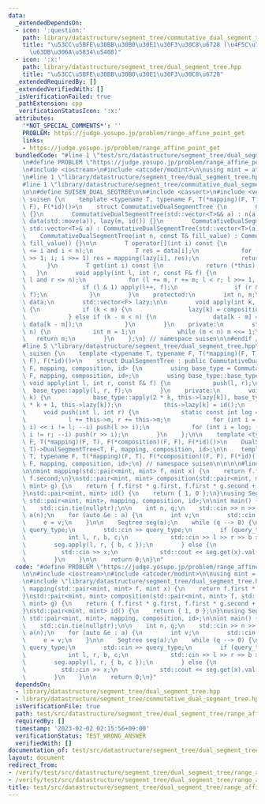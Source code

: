 ```yaml
---
data:
  _extendedDependsOn:
  - icon: ':question:'
    path: library/datastructure/segment_tree/commutative_dual_segment_tree.hpp
    title: "\u53CC\u5BFE\u30BB\u30B0\u30E1\u30F3\u30C8\u6728 (\u4F5C\u7528\u304C\u53EF\
      \u63DB\u306A\u5834\u5408)"
  - icon: ':x:'
    path: library/datastructure/segment_tree/dual_segment_tree.hpp
    title: "\u53CC\u5BFE\u30BB\u30B0\u30E1\u30F3\u30C8\u6728"
  _extendedRequiredBy: []
  _extendedVerifiedWith: []
  _isVerificationFailed: true
  _pathExtension: cpp
  _verificationStatusIcon: ':x:'
  attributes:
    '*NOT_SPECIAL_COMMENTS*': ''
    PROBLEM: https://judge.yosupo.jp/problem/range_affine_point_get
    links:
    - https://judge.yosupo.jp/problem/range_affine_point_get
  bundledCode: "#line 1 \"test/src/datastructure/segment_tree/dual_segment_tree/range_affine_point_get.test.cpp\"\
    \n#define PROBLEM \"https://judge.yosupo.jp/problem/range_affine_point_get\"\n\
    \n#include <iostream>\n#include <atcoder/modint>\n\nusing mint = atcoder::modint998244353;\n\
    \n#line 1 \"library/datastructure/segment_tree/dual_segment_tree.hpp\"\n\n\n\n\
    #line 1 \"library/datastructure/segment_tree/commutative_dual_segment_tree.hpp\"\
    \n\n#define SUISEN_DUAL_SEGTREE\n\n#include <cassert>\n#include <vector>\n\nnamespace\
    \ suisen {\n    template <typename T, typename F, T(*mapping)(F, T), F(*composition)(F,\
    \ F), F(*id)()>\n    struct CommutativeDualSegmentTree {\n        CommutativeDualSegmentTree()\
    \ {}\n        CommutativeDualSegmentTree(std::vector<T>&& a) : n(a.size()), m(ceil_pow2(a.size())),\
    \ data(std::move(a)), lazy(m, id()) {}\n        CommutativeDualSegmentTree(const\
    \ std::vector<T>& a) : CommutativeDualSegmentTree(std::vector<T>(a)) {}\n    \
    \    CommutativeDualSegmentTree(int n, const T& fill_value) : CommutativeDualSegmentTree(std::vector<T>(n,\
    \ fill_value)) {}\n\n        T operator[](int i) const {\n            assert(0\
    \ <= i and i < n);\n            T res = data[i];\n            for (i = (i + m)\
    \ >> 1; i; i >>= 1) res = mapping(lazy[i], res);\n            return res;\n  \
    \      }\n        T get(int i) const {\n            return (*this)[i];\n     \
    \   }\n        void apply(int l, int r, const F& f) {\n            assert(0 <=\
    \ l and r <= n);\n            for (l += m, r += m; l < r; l >>= 1, r >>= 1) {\n\
    \                if (l & 1) apply(l++, f);\n                if (r & 1) apply(--r,\
    \ f);\n            }\n        }\n    protected:\n        int n, m;\n        std::vector<T>\
    \ data;\n        std::vector<F> lazy;\n\n        void apply(int k, const F& f)\
    \ {\n            if (k < m) {\n                lazy[k] = composition(f, lazy[k]);\n\
    \            } else if (k - m < n) {\n                data[k - m] = mapping(f,\
    \ data[k - m]);\n            }\n        }\n    private:\n        static int ceil_pow2(int\
    \ n) {\n            int m = 1;\n            while (m < n) m <<= 1;\n         \
    \   return m;\n        }\n    };\n} // namespace suisen\n\n#endif // SUISEN_COM_DUAL_SEGTREE\n\
    #line 5 \"library/datastructure/segment_tree/dual_segment_tree.hpp\"\n\nnamespace\
    \ suisen {\n    template <typename T, typename F, T(*mapping)(F, T), F(*composition)(F,\
    \ F), F(*id)()>\n    struct DualSegmentTree : public CommutativeDualSegmentTree<T,\
    \ F, mapping, composition, id> {\n        using base_type = CommutativeDualSegmentTree<T,\
    \ F, mapping, composition, id>;\n        using base_type::base_type;\n       \
    \ void apply(int l, int r, const F& f) {\n            push(l, r);\n          \
    \  base_type::apply(l, r, f);\n        }\n    private:\n        void push(int\
    \ k) {\n            base_type::apply(2 * k, this->lazy[k]), base_type::apply(2\
    \ * k + 1, this->lazy[k]);\n            this->lazy[k] = id();\n        }\n   \
    \     void push(int l, int r) {\n            static const int log = __builtin_ctz(this->m);\n\
    \            l += this->m, r += this->m;\n            for (int i = log; (l >>\
    \ i) << i != l; --i) push(l >> i);\n            for (int i = log; (r >> i) <<\
    \ i != r; --i) push(r >> i);\n        }\n    };\n\n    template <typename T, typename\
    \ F, T(*mapping)(F, T), F(*composition)(F, F), F(*id)()>\n    DualSegmentTree(int,\
    \ T)->DualSegmentTree<T, F, mapping, composition, id>;\n\n    template <typename\
    \ T, typename F, T(*mapping)(F, T), F(*composition)(F, F), F(*id)()>\n    DualSegmentTree(std::vector<T>)->DualSegmentTree<T,\
    \ F, mapping, composition, id>;\n} // namespace suisen\n\n\n\n#line 9 \"test/src/datastructure/segment_tree/dual_segment_tree/range_affine_point_get.test.cpp\"\
    \n\nmint mapping(std::pair<mint, mint> f, mint x) {\n    return f.first * x +\
    \ f.second;\n}\nstd::pair<mint, mint> composition(std::pair<mint, mint> f, std::pair<mint,\
    \ mint> g) {\n    return { f.first * g.first, f.first * g.second + f.second };\n\
    }\nstd::pair<mint, mint> id() {\n    return { 1, 0 };\n}\nusing Segtree = suisen::DualSegmentTree<mint,\
    \ std::pair<mint, mint>, mapping, composition, id>;\n\nint main() {\n    std::ios::sync_with_stdio(false);\n\
    \    std::cin.tie(nullptr);\n\n    int n, q;\n    std::cin >> n >> q;\n\n    std::vector<mint>\
    \ a(n);\n    for (auto &e : a) {\n        int v;\n        std::cin >> v;\n   \
    \     e = v;\n    }\n\n    Segtree seg(a);\n    while (q --> 0) {\n        int\
    \ query_type;\n        std::cin >> query_type;\n        if (query_type == 0) {\n\
    \            int l, r, b, c;\n            std::cin >> l >> r >> b >> c;\n    \
    \        seg.apply(l, r, { b, c });\n        } else {\n            int x;\n  \
    \          std::cin >> x;\n            std::cout << seg.get(x).val() << '\\n';\n\
    \        }\n    }\n\n    return 0;\n}\n"
  code: "#define PROBLEM \"https://judge.yosupo.jp/problem/range_affine_point_get\"\
    \n\n#include <iostream>\n#include <atcoder/modint>\n\nusing mint = atcoder::modint998244353;\n\
    \n#include \"library/datastructure/segment_tree/dual_segment_tree.hpp\"\n\nmint\
    \ mapping(std::pair<mint, mint> f, mint x) {\n    return f.first * x + f.second;\n\
    }\nstd::pair<mint, mint> composition(std::pair<mint, mint> f, std::pair<mint,\
    \ mint> g) {\n    return { f.first * g.first, f.first * g.second + f.second };\n\
    }\nstd::pair<mint, mint> id() {\n    return { 1, 0 };\n}\nusing Segtree = suisen::DualSegmentTree<mint,\
    \ std::pair<mint, mint>, mapping, composition, id>;\n\nint main() {\n    std::ios::sync_with_stdio(false);\n\
    \    std::cin.tie(nullptr);\n\n    int n, q;\n    std::cin >> n >> q;\n\n    std::vector<mint>\
    \ a(n);\n    for (auto &e : a) {\n        int v;\n        std::cin >> v;\n   \
    \     e = v;\n    }\n\n    Segtree seg(a);\n    while (q --> 0) {\n        int\
    \ query_type;\n        std::cin >> query_type;\n        if (query_type == 0) {\n\
    \            int l, r, b, c;\n            std::cin >> l >> r >> b >> c;\n    \
    \        seg.apply(l, r, { b, c });\n        } else {\n            int x;\n  \
    \          std::cin >> x;\n            std::cout << seg.get(x).val() << '\\n';\n\
    \        }\n    }\n\n    return 0;\n}"
  dependsOn:
  - library/datastructure/segment_tree/dual_segment_tree.hpp
  - library/datastructure/segment_tree/commutative_dual_segment_tree.hpp
  isVerificationFile: true
  path: test/src/datastructure/segment_tree/dual_segment_tree/range_affine_point_get.test.cpp
  requiredBy: []
  timestamp: '2023-02-02 02:15:56+09:00'
  verificationStatus: TEST_WRONG_ANSWER
  verifiedWith: []
documentation_of: test/src/datastructure/segment_tree/dual_segment_tree/range_affine_point_get.test.cpp
layout: document
redirect_from:
- /verify/test/src/datastructure/segment_tree/dual_segment_tree/range_affine_point_get.test.cpp
- /verify/test/src/datastructure/segment_tree/dual_segment_tree/range_affine_point_get.test.cpp.html
title: test/src/datastructure/segment_tree/dual_segment_tree/range_affine_point_get.test.cpp
---
```

